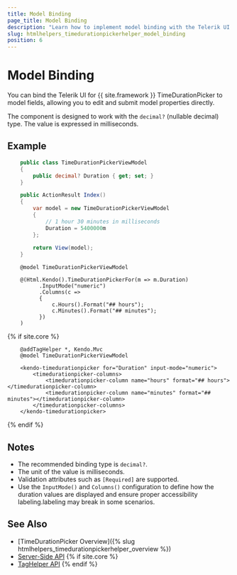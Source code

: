 ```yaml
---
title: Model Binding
page_title: Model Binding
description: "Learn how to implement model binding with the Telerik UI TimeDurationPicker component for {{ site.framework }}."
slug: htmlhelpers_timedurationpickerhelper_model_binding
position: 6
---
```


# Model Binding

You can bind the Telerik UI for {{ site.framework }} TimeDurationPicker to model fields, allowing you to edit and submit model properties directly.

The component is designed to work with the `decimal?` (nullable decimal) type. The value is expressed in milliseconds.

## Example

```csharp Model
    public class TimeDurationPickerViewModel
    {
        public decimal? Duration { get; set; }
    }
```
```csharp Controller
    public ActionResult Index()
    {
        var model = new TimeDurationPickerViewModel
        {
            // 1 hour 30 minutes in milliseconds
            Duration = 5400000m
        };
    
        return View(model);
    }
```
```HtmlHelper 
    @model TimeDurationPickerViewModel
    
    @(Html.Kendo().TimeDurationPickerFor(m => m.Duration)
          .InputMode("numeric")
          .Columns(c =>
          {
              c.Hours().Format("## hours");
              c.Minutes().Format("## minutes");
          })
    )
```
{% if site.core %}
```TagHelper 
    @addTagHelper *, Kendo.Mvc
    @model TimeDurationPickerViewModel
    
    <kendo-timedurationpicker for="Duration" input-mode="numeric">
        <timedurationpicker-columns>
            <timedurationpicker-column name="hours" format="## hours"></timedurationpicker-column>
            <timedurationpicker-column name="minutes" format="## minutes"></timedurationpicker-column>
        </timedurationpicker-columns>
    </kendo-timedurationpicker>
```
{% endif %}

## Notes

* The recommended binding type is `decimal?`.
* The unit of the value is milliseconds.
* Validation attributes such as `[Required]` are supported.
* Use the `InputMode()` and `Columns()` configuration to define how the duration values are displayed and ensure proper accessibility labeling.labeling may break in some scenarios.

## See Also

* [TimeDurationPicker Overview]({% slug htmlhelpers_timedurationpickerhelper_overview %})
* [Server-Side API](/api/timedurationpicker)
{% if site.core %}
* [TagHelper API](/api/taghelpers/timedurationpicker)
{% endif %}

